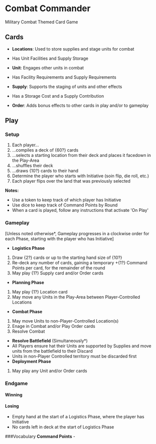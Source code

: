 # Combat Commander
Military Combat Themed Card Game

## Cards
 * __Locations__: Used to store supplies and stage units for combat
  - Has Unit Facilities and Supply Storage
 * __Unit__: Engages other units in combat
  - Has Facility Requirements and Supply Requirements
 * __Supply__: Supports the staging of units and other effects
  - Has a Storage Cost and a Supply Contribution
 * __Order__: Adds bonus effects to other cards in play and/or to gameplay 

## Play
### Setup
 1. Each player...
  1. ...compiles a deck of {60?} cards
  1. ...selects a starting location from their deck and places it facedown in the Play-Area
  1. ...shuffles their deck
  1. ...draws {10?} cards to their hand
 1. Determine the player who starts with Initiative (soin flip, die roll, etc.)
 1. Each player flips over the land that was previously selected

__Notes:__
 * Use a token to keep track of which player has Initiative
 * Use dice to keep track of Command Points by Round
 * When a card is played, follow any instructions that activate 'On Play'

### Gameplay
[Unless noted otherwise*, Gameplay progresses in a clockwise order for each Phase, starting with the player who has Initiative]
 * __Logistics Phase__
  1. Draw {2?} cards or up to the starting hand size of {10?}
  1. Re-deck any number of cards, gaining a temporary +{1?} Command Points per card, for the remainder of the round
  1. May play {1?} Supply card and/or Order cards
 * __Planning Phase__
  1. May play {1?} Location card
  1. May move any Units in the Play-Area between Player-Controlled Locations
 * __Combat Phase__
  1. May move Units to non-Player-Controlled Location(s)
  1. Enage in Combat and/or Play Order cards
  1. Resolve Combat
 * __Resolve Battlefield__ (Simultaneously*)
  * All Players ensure hat their Units are supported by Supplies and move units from the battlefield to their Discard
  * Units in non-Player Controlled territory must be discarded first
 * __Deployment Phase__
 1. May play any Unit and/or Order cards

### Endgame
#### Winning

#### Losing
 * Empty hand at the start of a Logistics Phase, where the player has Initiative
 * No cards left in deck at the start of Logistics Phase

###Vocabulary
__Command Points__ - 